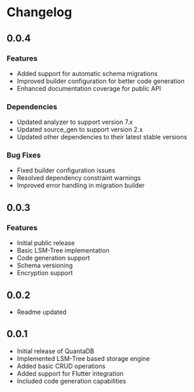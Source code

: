 # Changelog

## 0.0.4

### Features
- Added support for automatic schema migrations
- Improved builder configuration for better code generation
- Enhanced documentation coverage for public API

### Dependencies
- Updated analyzer to support version 7.x
- Updated source_gen to support version 2.x
- Updated other dependencies to their latest stable versions

### Bug Fixes
- Fixed builder configuration issues
- Resolved dependency constraint warnings
- Improved error handling in migration builder

## 0.0.3

### Features
- Initial public release
- Basic LSM-Tree implementation
- Code generation support
- Schema versioning
- Encryption support

## 0.0.2

- Readme updated

## 0.0.1

- Initial release of QuantaDB
- Implemented LSM-Tree based storage engine
- Added basic CRUD operations
- Added support for Flutter integration
- Included code generation capabilities
